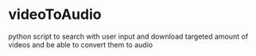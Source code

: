 # videoToAudio
python script to search with user input and download targeted amount of videos and be able to convert them to audio
